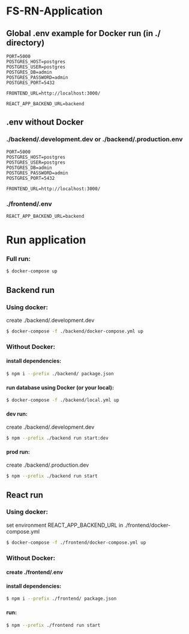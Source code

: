 # FS-RN-Application

## Global .env example for Docker run (in ./ directory)
```
PORT=5000
POSTGRES_HOST=postgres
POSTGRES_USER=postgres
POSTGRES_DB=admin
POSTGRES_PASSWORD=admin
POSTGRES_PORT=5432

FRONTEND_URL=http://localhost:3000/

REACT_APP_BACKEND_URL=backend
```

## .env without Docker

### ./backend/.development.dev or ./backend/.production.env
```
PORT=5000
POSTGRES_HOST=postgres
POSTGRES_USER=postgres
POSTGRES_DB=admin
POSTGRES_PASSWORD=admin
POSTGRES_PORT=5432

FRONTEND_URL=http://localhost:3000/
```

### ./frontend/.env
```
REACT_APP_BACKEND_URL=backend
```

# Run application

### Full run:
```bash
$ docker-compose up
```

## Backend run

### Using docker:
create ./backend/.development.dev
```bash
$ docker-compose -f ./backend/docker-compose.yml up
```

### Without Docker:

#### install dependencies:
```bash
$ npm i --prefix ./backend/ package.json
```

#### run database using Docker (or your local):
```bash
$ docker-compose -f ./backend/local.yml up
```

#### dev run:
create ./backend/.development.dev
```bash
$ npm --prefix ./backend run start:dev
```

#### prod run:
create ./backend/.production.dev
```bash
$ npm --prefix ./backend run start
```

## React run

### Using docker:
set environment REACT_APP_BACKEND_URL in ./frontend/docker-compose.yml
```bash
$ docker-compose -f ./frontend/docker-compose.yml up
```

### Without Docker:

#### create ./frontend/.env

#### install dependencies:
```bash
$ npm i --prefix ./frontend/ package.json
```

#### run:
```bash
$ npm --prefix ./frontend run start
```
